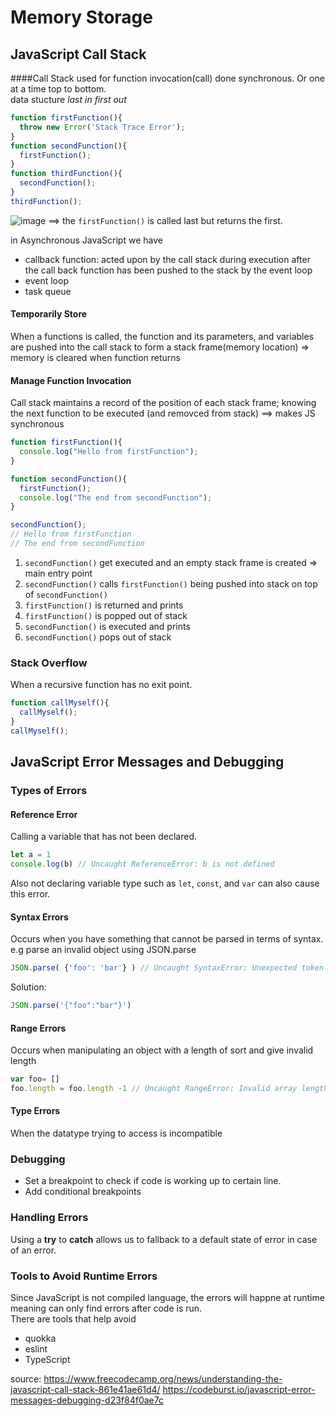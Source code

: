 # Memory Storage

## JavaScript Call Stack

####Call Stack
used for function invocation(call) done synchronous. Or one at a time top to bottom.  
data stucture *last in first out*
```JavaScript
function firstFunction(){
  throw new Error('Stack Trace Error');
}
function secondFunction(){
  firstFunction();
}
function thirdFunction(){
  secondFunction();
}
thirdFunction();
```

![image](https://user-images.githubusercontent.com/60489495/112593758-3314b180-8dc5-11eb-8e0e-a5970afb2f5e.png) 
==> the `firstFunction()` is called last but returns the first.  

in Asynchronous JavaScript we have
- callback function: acted upon by the call stack during execution after the call back function has been pushed to the stack by the event loop
- event loop
- task queue

#### Temporarily Store
When a functions is called, the function and its parameters, and variables are pushed into the call stack to form a stack frame(memory location)
=> memory is cleared when function returns

#### Manage Function Invocation
Call stack maintains a record of the position of each stack frame; knowing the next function to be executed (and removced from stack) ==> makes JS synchronous

```JavaScript
function firstFunction(){
  console.log("Hello from firstFunction");
}

function secondFunction(){
  firstFunction();
  console.log("The end from secondFunction");
}

secondFunction();
// Hello from firstFunction
// The end from secondFunction
```
1. `secondFunction()` get executed and an empty stack frame is created => main entry point 
2. `secondFunction()` calls `firstFunction()` being pushed into stack on top of `secondFunction()`
3. `firstFunction()` is returned and prints
4. `firstFunction()` is popped out of stack
5. `secondFunction()` is executed and prints
6. `secondFunction()` pops out of stack

### Stack Overflow
When a recursive function has no exit point.
```JavaScript
function callMyself(){
  callMyself();
}
callMyself();
```

## JavaScript Error Messages and Debugging

### Types of Errors
#### Reference Error
Calling a variable that has not been declared.
```JavaScript
let a = 1
console.log(b) // Uncaught ReferenceError: b is not defined
```
Also not declaring variable type such as `let`, `const`, and `var` can also cause this error.

#### Syntax Errors
Occurs when you have something that cannot be parsed in terms of syntax.   
e.g parse an invalid object using JSON.parse
```JavaScript
JSON.parse( {'foo': 'bar'} ) // Uncaught SyntaxError: Unexpected token o in JSON at position 1
```
Solution:
```JavaScript
JSON.parse('{"foo":"bar"}')
```
#### Range Errors
Occurs when manipulating an object with a length of sort and give invalid length
```JavaScript
var foo= []
foo.length = foo.length -1 // Uncaught RangeError: Invalid array length
```
#### Type Errors
When the datatype trying to access is incompatible

### Debugging
- Set a breakpoint to check if code is working up to certain line.
- Add conditional breakpoints

### Handling Errors
Using a **try** to **catch** allows us to fallback to a default state of error in case of an error.

### Tools to Avoid Runtime Errors
Since JavaScript is not compiled language, the errors will happne at runtime meaning can only find errors after 
code is run.  
There are tools that help avoid
- quokka
- eslint
- TypeScript

source:
https://www.freecodecamp.org/news/understanding-the-javascript-call-stack-861e41ae61d4/
https://codeburst.io/javascript-error-messages-debugging-d23f84f0ae7c
